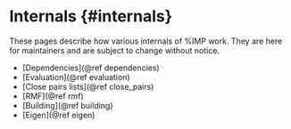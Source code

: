 Internals {#internals}
=========

These pages describe how various internals of %IMP work.
They are here for maintainers and are subject to change without notice.

* [Dependencies](@ref dependencies)
* [Evaluation](@ref evaluation)
* [Close pairs lists](@ref close_pairs)
* [RMF](@ref rmf)
* [Building](@ref building)
* [Eigen](@ref eigen)
